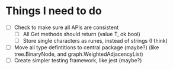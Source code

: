 # Things I need to do

<!-- TODO:-->

- [ ] Check to make sure all APIs are consistent
    - [ ] All Get methods should return (value T, ok bool)
    - [ ] Store single characters as runes, instead of strings (I think)
- [ ] Move all type defintitions to central package (maybe?) (like tree.BinaryNode, and graph.WeightedAdjacencyList)
- [ ] Create simpler testing framework, like jest (maybe?)
